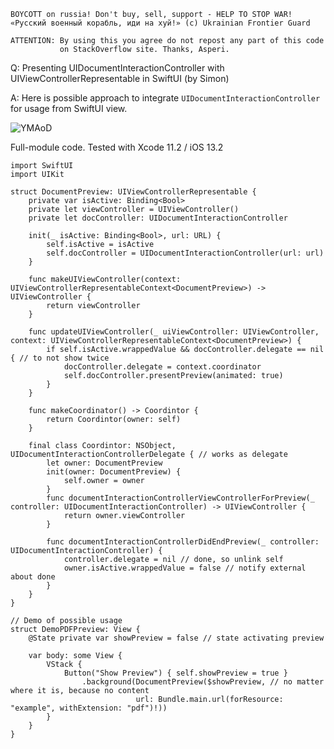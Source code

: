 ```
BOYCOTT on russia! Don't buy, sell, support - HELP TO STOP WAR!
«Русский военный корабль, иди на хуй!» (c) Ukrainian Frontier Guard

ATTENTION: By using this you agree do not repost any part of this code
           on StackOverflow site. Thanks, Asperi.
```

Q: Presenting UIDocumentInteractionController with UIViewControllerRepresentable in SwiftUI (by Simon)

A: Here is possible approach to integrate `UIDocumentInteractionController` for usage from SwiftUI view.

![YMAoD](https://user-images.githubusercontent.com/62171579/170184971-05de3f37-03d0-439e-9f0a-d5619313d4e0.gif)

Full-module code. Tested with Xcode 11.2 / iOS 13.2

    import SwiftUI
    import UIKit
    
    struct DocumentPreview: UIViewControllerRepresentable {
        private var isActive: Binding<Bool>
        private let viewController = UIViewController()
        private let docController: UIDocumentInteractionController
    
        init(_ isActive: Binding<Bool>, url: URL) {
            self.isActive = isActive
            self.docController = UIDocumentInteractionController(url: url)
        }
        
        func makeUIViewController(context: UIViewControllerRepresentableContext<DocumentPreview>) -> UIViewController {
            return viewController
        }
        
        func updateUIViewController(_ uiViewController: UIViewController, context: UIViewControllerRepresentableContext<DocumentPreview>) {
            if self.isActive.wrappedValue && docController.delegate == nil { // to not show twice
                docController.delegate = context.coordinator
                self.docController.presentPreview(animated: true)
            }
        }
        
        func makeCoordinator() -> Coordintor {
            return Coordintor(owner: self)
        }
        
        final class Coordintor: NSObject, UIDocumentInteractionControllerDelegate { // works as delegate
            let owner: DocumentPreview
            init(owner: DocumentPreview) {
                self.owner = owner
            }
            func documentInteractionControllerViewControllerForPreview(_ controller: UIDocumentInteractionController) -> UIViewController {
                return owner.viewController
            }
            
            func documentInteractionControllerDidEndPreview(_ controller: UIDocumentInteractionController) {
                controller.delegate = nil // done, so unlink self
                owner.isActive.wrappedValue = false // notify external about done
            }
        }
    }
    
    // Demo of possible usage
    struct DemoPDFPreview: View {
        @State private var showPreview = false // state activating preview
    
        var body: some View {
            VStack {
                Button("Show Preview") { self.showPreview = true }
                    .background(DocumentPreview($showPreview, // no matter where it is, because no content
                                url: Bundle.main.url(forResource: "example", withExtension: "pdf")!))
            }
        }
    }
